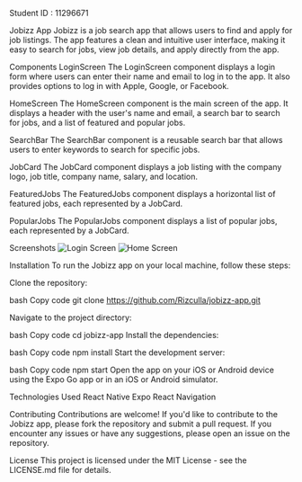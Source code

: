 Student ID : 11296671

Jobizz App
Jobizz is a job search app that allows users to find and apply for job listings. The app features a clean and intuitive user interface, making it easy to search for jobs, view job details, and apply directly from the app.



Components
LoginScreen
The LoginScreen component displays a login form where users can enter their name and email to log in to the app. It also provides options to log in with Apple, Google, or Facebook.



HomeScreen
The HomeScreen component is the main screen of the app. It displays a header with the user's name and email, a search bar to search for jobs, and a list of featured and popular jobs.



SearchBar
The SearchBar component is a reusable search bar that allows users to enter keywords to search for specific jobs.



JobCard
The JobCard component displays a job listing with the company logo, job title, company name, salary, and location.



FeaturedJobs
The FeaturedJobs component displays a horizontal list of featured jobs, each represented by a JobCard.



PopularJobs
The PopularJobs component displays a list of popular jobs, each represented by a JobCard.



Screenshots
![Login Screen](assets/Loginscreen.png)
![Home Screen](assets/Homescrene.png)



Installation
To run the Jobizz app on your local machine, follow these steps:

Clone the repository:



bash
Copy code
git clone https://github.com/Rizculla/jobizz-app.git


Navigate to the project directory:

bash
Copy code
cd jobizz-app
Install the dependencies:

bash
Copy code
npm install
Start the development server:

bash
Copy code
npm start
Open the app on your iOS or Android device using the Expo Go app or in an iOS or Android simulator.




Technologies Used
React Native
Expo
React Navigation



Contributing
Contributions are welcome! If you'd like to contribute to the Jobizz app, please fork the repository and submit a pull request. If you encounter any issues or have any suggestions, please open an issue on the repository.


License
This project is licensed under the MIT License - see the LICENSE.md file for details.
